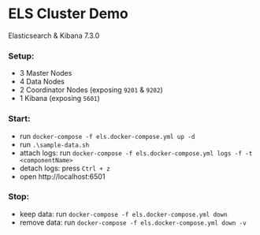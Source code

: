 # ELS Cluster Demo

Elasticsearch & Kibana 7.3.0

### Setup:
- 3 Master Nodes
- 4 Data Nodes
- 2 Coordinator Nodes (exposing `9201` & `9202`)
- 1 Kibana (exposing `5601`)

### Start:
- run `docker-compose -f els.docker-compose.yml up -d`
- run `.\sample-data.sh`
- attach logs: run `docker-compose -f els.docker-compose.yml logs -f -t <componentName>`
- detach logs: press `Ctrl + z`
- open http://localhost:6501

### Stop:
- keep data: run `docker-compose -f els.docker-compose.yml down`
- remove data: run `docker-compose -f els.docker-compose.yml down -v`